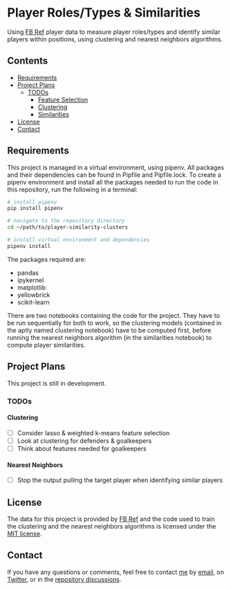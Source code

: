 # Player Roles/Types & Similarities

Using [FB Ref](https://fbref.com/) player data to measure player roles/types and identify similar players within positions, using clustering and nearest neighbors algorithms.

## Contents

- [Requirements](#requirements)
- [Project Plans](#project-plans)
  - [TODOs](#todos)
    - [Feature Selection](#feature-selection)
    - [Clustering](#clustering)
    - [Similarities](#similarities)
- [License](#license)
- [Contact](#contact)

## Requirements

This project is managed in a virtual environment, using pipenv. All packages and their dependencies can be found in Pipfile and Pipfile.lock. To create a pipenv environment and install all the packages needed to run the code in this repository, run the following in a terminal:

````bash
# install pipenv
pip install pipenv

# navigate to the repository directory
cd ~/path/to/player-similarity-clusters

# install virtual environment and dependencies
pipenv install
````

The packages required are:

- pandas
- ipykernel
- matplotlib
- yellowbrick
- scikit-learn

There are two notebooks containing the code for the project. They have to be run sequentially for both to work, so the clustering models (contained in the aptly named clustering notebook) have to be computed first, before running the nearest neighbors algorithm (in the similarities notebook) to compute player similarities.

## Project Plans

This project is still in development.

### TODOs

#### Clustering

- [ ] Consider lasso & weighted k-means feature selection
- [ ] Look at clustering for defenders & goalkeepers
- [ ] Think about features needed for goalkeepers

#### Nearest Neighbors

- [ ] Stop the output pulling the target player when identifying similar players

## License

The data for this project is provided by [FB Ref](https://fbref.com/) and the code used to train the clustering and the nearest neighbors algorithms is licensed under the [MIT license](LICENSE.md).

## Contact

If you have any questions or comments, feel free to contact [me](https://github.com/paulj1989) by [email](mailto:paul@paulrjohnson.net), on [Twitter](https://twitter.com/paul_johnson89), or in the [repository discussions](https://github.com/Paulj1989/player-similarity-clusters/discussions).
